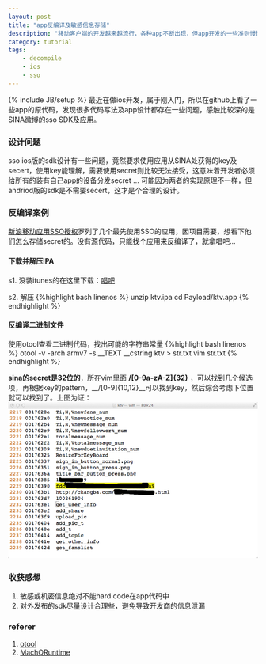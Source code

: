 ```yaml
---
layout: post
title: "app反编译及敏感信息存储"
description: "移动客户端的开发越来越流行，各种app不断出现，但app开发的一些准则慢慢被遗忘，导致各种问题app，其中信息泄漏便是一个问题。"
category: tutorial
tags: 
    - decompile
    - ios
    - sso 
---
```

{% include JB/setup %}
最近在做ios开发，属于刚入门，所以在github上看了一些app的原代码，发现很多代码写法及app设计都存在一些问题，感触比较深的是SINA微博的sso SDK及应用。
### 设计问题 ###
sso ios版的sdk设计有一些问题，竟然要求使用应用从SINA处获得的key及secert，使用key能理解，需要使用secret则比较无法接受，这意味着开发者必须给所有的装有自己app的设备分发secret … 可能因为两者的实现原理不一样，但andriod版的sdk是不需要secert，这才是个合理的设计。
### 反编译案例 ###
[新浪移动应用SSO授权](http://open.weibo.com/wiki/%E7%A7%BB%E5%8A%A8%E5%BA%94%E7%94%A8SSO%E6%8E%88%E6%9D%83)罗列了几个最先使用SSO的应用，因项目需要，想看下他们怎么存储secret的。没有源代码，只能找个应用来反编译了，就拿唱吧…

#### 下载并解压IPA ####
s1. 没装itunes的在这里下载：[唱吧](http://www.appifan.com/app-509885060.html)

s2. 解压
{%highlight bash linenos %}
unzip ktv.ipa
cd Payload/ktv.app
{% endhighlight %} 

#### 反编译二进制文件 ####
使用otool查看二进制代码，找出可能的字符串常量
{%highlight bash linenos %}
otool -v -arch armv7 -s __TEXT __cstring ktv > str.txt
vim str.txt
{% endhighlight %}

**sina的secret是32位的**，所在vim里面 __/[0-9a-zA-Z]\{32}__ ，可以找到几个候选项，再根据key的pattern，__/[0-9]\{10,12}__可以找到key，然后综合考虑下位置就可以找到了。上图为证：
![账号信息](/imgs/ktv_crake_vim.png)


### 收获感想 ###
1. 敏感或机密信息绝对不能hard code在app代码中
2. 对外发布的sdk尽量设计合理些，避免导致开发商的信息泄漏

### referer ###
1. [otool](http://developer.apple.com/library/mac/#documentation/Darwin/Reference/ManPages/man1/otool.1.html)
2. [MachORuntime](http://developer.apple.com/library/mac/#documentation/DeveloperTools/Conceptual/MachORuntime/Reference/reference.html)